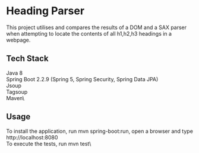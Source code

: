 # Heading Parser

This project utilises and compares the results of a DOM and a SAX parser when attempting to locate the contents of all h1,h2,h3 headings in a webpage. 


## Tech Stack

Java 8\
Spring Boot 2.2.9 (Spring 5, Spring Security, Spring Data JPA)\
Jsoup\
Tagsoup\
Maven\


## Usage

To install the application, run mvn spring-boot:run, open a browser and type http://localhost:8080\
To execute the tests, run mvn test\
